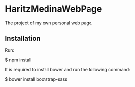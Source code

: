 HaritzMedinaWebPage
===================
The project of my own personal web page.

## Installation

Run:

$ npm install

It is required to install bower and run the following command:

$ bower install bootstrap-sass
